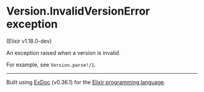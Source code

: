 # Version.InvalidVersionError exception
(Elixir v1.18.0-dev)

An exception raised when a version is invalid.

For example, see `Version.parse!/1`.




---
Built using [ExDoc](https://github.com/elixir-lang/ex_doc "ExDoc") (v0.36.1) for the [Elixir programming language](href="https://elixir-lang.org" "Elixir").
